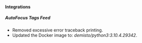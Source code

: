 
#### Integrations
##### AutoFocus Tags Feed
- Removed excessive error traceback printing.
- Updated the Docker image to: *demisto/python3:3.10.4.29342*.
